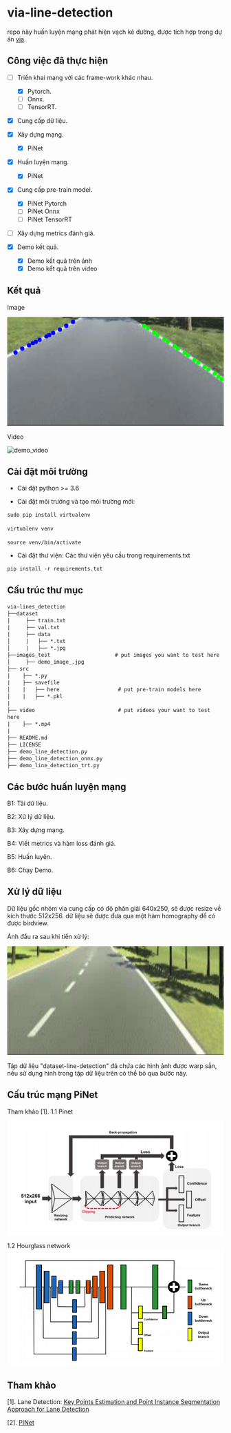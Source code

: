 # via-line-detection

repo này huấn luyện mạng phát hiện vạch kẻ đường, được tích hợp trong dự án [via]().

## Công việc đã thực hiện

- [ ] Triển khai mạng với các frame-work khác nhau.
    - [x] Pytorch.
    - [ ] Onnx.
    - [ ] TensorRT.

- [x] Cung cấp dữ liệu.

- [x] Xây dựng mạng.
    - [x] PiNet

- [x] Huấn luyện mạng.
    - [x] PiNet

- [x] Cung cấp pre-train model.
    - [x] PiNet Pytorch
    - [ ] PiNet Onnx
    - [ ] PiNet TensorRT

- [ ] Xây dựng metrics đánh giá.

- [x] Demo kết quả.
    - [x] Demo kết quả trên ảnh
    - [x] Demo kết quả trên video

## Kết quả
Image

![demo1](images_test/result.png "demo")

Video

![demo_video](images/result_demo.gif "demo_video")


## Cài đặt môi trường

- Cài đặt python >= 3.6

- Cài đặt môi trường và tạo môi trường mới:
```
sudo pip install virtualenv

virtualenv venv

source venv/bin/activate
```
- Cài đặt thư viện: 
    Các thư viện yêu cầu trong requirements.txt 
```
pip install -r requirements.txt
```

## Cấu trúc thư mục

```
via-lines_detection
├──dataset
|     ├── train.txt
|     ├── val.txt
|     ├── data
│     |   ├── *.txt
│     |   ├── *.jpg
├──images_test                     # put images you want to test here
│     ├── demo_image_.jpg   
├── src
|    ├── *.py
|    ├── savefile
│    |   ├── here                   # put pre-train models here
│    |   ├── *.pkl
|
├── video                           # put videos your want to test here
|    ├── *.mp4
|
├── README.md
├── LICENSE               
├── demo_line_detection.py
├── demo_line_detection_onnx.py
├── demo_line_detection_trt.py
```
## Các bước huấn luyện mạng

B1: Tải dữ liệu.

B2: Xử lý dữ liệu.

B3: Xây dựng mạng.

B4: Viết metrics và hàm loss đánh giá.

B5: Huấn luyện.

B6: Chạy Demo.

## Xử lý dữ liệu

Dữ liệu gốc nhóm via cung cấp có độ phân giải 640x250, sẽ được resize về kích thước 512x256. dữ liệu sẽ được đưa qua một hàm homography để có được birdview.

Ảnh đầu ra sau khi tiền xử lý:

![warp_image](images_test/wraped_image.png "warp_image")

Tập dữ liệu "dataset-line-detection" đã chứa các hình ảnh được warp sẵn, nếu sử dụng hình trong tập dữ liệu trên có thể bỏ qua bước này.

## Cấu trúc mạng PiNet
Tham khảo [1].
1.1 Pinet

![Pinet](images/Pinet.png "Pinet")

1.2 Hourglass network
![hourglass](images/hourglass.png "hourglass")

## Tham khảo

[1]. Lane Detection: [Key Points Estimation and Point Instance Segmentation Approach for Lane Detection](https://arxiv.org/abs/2002.06604)

[2]. [PINet](https://github.com/koyeongmin/PINet)
